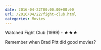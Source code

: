 ```yaml
---
date: 2016-04-22T00:00:00+00:00
url: /2016/04/22/fight-club.html
categories: Movies
---
```

Watched Fight Club (1999) - ★★★

Remember when Brad Pitt did good movies?



